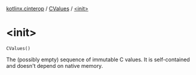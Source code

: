 [kotlinx.cinterop](../index.md) / [CValues](index.md) / [&lt;init&gt;](./-init-.md)

# &lt;init&gt;

`CValues()`

The (possibly empty) sequence of immutable C values.
It is self-contained and doesn't depend on native memory.

